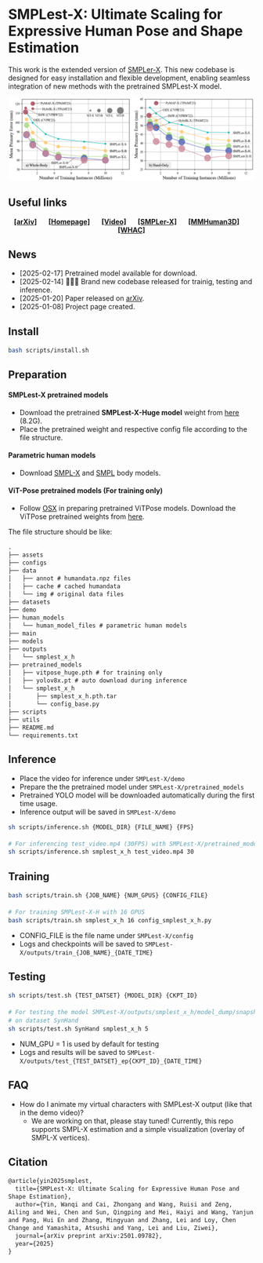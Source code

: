 # SMPLest-X: Ultimate Scaling for Expressive Human Pose and Shape Estimation

This work is the extended version of [SMPLer-X](https://arxiv.org/abs/2309.17448). This new codebase is designed for easy installation and flexible development, enabling seamless integration of new methods with the pretrained SMPLest-X model.

![Teaser](./assets/teaser.png)


## Useful links

<div align="center">
    <a href="https://arxiv.org/abs/2501.09782" class="button"><b>[arXiv]</b></a> &nbsp;&nbsp;&nbsp;&nbsp;
    <a href="https://caizhongang.github.io/projects/SMPLer-X/" class="button"><b>[Homepage]</b></a> &nbsp;&nbsp;&nbsp;&nbsp;
    <a href="https://youtu.be/DepTqbPpVzY" class="button"><b>[Video]</b></a> &nbsp;&nbsp;&nbsp;&nbsp;
    <a href="https://github.com/caizhongang/SMPLer-X" class="button"><b>[SMPLer-X]</b></a> &nbsp;&nbsp;&nbsp;&nbsp;
    <a href="https://github.com/open-mmlab/mmhuman3d" class="button"><b>[MMHuman3D]</b></a> &nbsp;&nbsp;&nbsp;&nbsp;
    <a href="https://github.com/wqyin/WHAC/tree/main" class="button"><b>[WHAC]</b></a></a>
    
</div>


## News

- [2025-02-17] Pretrained model available for download.
- [2025-02-14] 💌💌💌 Brand new codebase released for trainig, testing and inference.
- [2025-01-20] Paper released on [arXiv](https://arxiv.org/abs/2501.09782).
- [2025-01-08] Project page created.


## Install
```bash
bash scripts/install.sh
```

## Preparation

#### SMPLest-X pretrained models
- Download the pretrained **SMPLest-X-Huge model** weight from [here](https://huggingface.co/waanqii/SMPLest-X/tree/main) (8.2G).
- Place the pretrained weight and respective config file according to the file structure.

#### Parametric human models
- Download [SMPL-X](https://smpl-x.is.tue.mpg.de/) and [SMPL](https://smpl.is.tue.mpg.de/) body models.

#### ViT-Pose pretrained models (For training only)
- Follow [OSX](https://github.com/IDEA-Research/OSX) in preparing pretrained ViTPose models. Download the ViTPose pretrained weights from [here](https://github.com/ViTAE-Transformer/ViTPose).


The file structure should be like:
```
.
├── assets
├── configs
├── data
│   ├── annot # humandata.npz files
│   ├── cache # cached humandata
│   └── img # original data files
├── datasets
├── demo
├── human_models
│   └── human_model_files # parametric human models
├── main
├── models
├── outputs
│   └── smplest_x_h
├── pretrained_models
│   ├── vitpose_huge.pth # for training only
│   ├── yolov8x.pt # auto download during inference
│   └── smplest_x_h
│       ├── smplest_x_h.pth.tar
│       └── config_base.py
├── scripts
├── utils
├── README.md
└── requirements.txt
```

## Inference 

- Place the video for inference under `SMPLest-X/demo`
- Prepare the the pretrained model under `SMPLest-X/pretrained_models`
- Pretrained YOLO model will be downloaded automatically during the first time usage.
- Inference output will be saved in `SMPLest-X/demo`

```bash
sh scripts/inference.sh {MODEL_DIR} {FILE_NAME} {FPS}

# For inferencing test_video.mp4 (30FPS) with SMPLest-X/pretrained_models/smplest_x_h/smplest_x_h.pth.tar
sh scripts/inference.sh smplest_x_h test_video.mp4 30
```


## Training
```bash
bash scripts/train.sh {JOB_NAME} {NUM_GPUS} {CONFIG_FILE}

# For training SMPLest-X-H with 16 GPUS
bash scripts/train.sh smplest_x_h 16 config_smplest_x_h.py
```
- CONFIG_FILE is the file name under `SMPLest-X/config`
- Logs and checkpoints will be saved to `SMPLest-X/outputs/train_{JOB_NAME}_{DATE_TIME}`


## Testing
```bash
sh scripts/test.sh {TEST_DATSET} {MODEL_DIR} {CKPT_ID}

# For testing the model SMPLest-X/outputs/smplest_x_h/model_dump/snapshot_5.pth.tar 
# on dataset SynHand
sh scripts/test.sh SynHand smplest_x_h 5
```
- NUM_GPU = 1 is used by default for testing
- Logs and results  will be saved to `SMPLest-X/outputs/test_{TEST_DATSET}_ep{CKPT_ID}_{DATE_TIME}`


## FAQ
- How do I animate my virtual characters with SMPLest-X output (like that in the demo video)? 
  - We are working on that, please stay tuned!
    Currently, this repo supports SMPL-X estimation and a simple visualization (overlay of SMPL-X vertices).


## Citation
```text
@article{yin2025smplest,
  title={SMPLest-X: Ultimate Scaling for Expressive Human Pose and Shape Estimation},
  author={Yin, Wanqi and Cai, Zhongang and Wang, Ruisi and Zeng, Ailing and Wei, Chen and Sun, Qingping and Mei, Haiyi and Wang, Yanjun and Pang, Hui En and Zhang, Mingyuan and Zhang, Lei and Loy, Chen Change and Yamashita, Atsushi and Yang, Lei and Liu, Ziwei},
  journal={arXiv preprint arXiv:2501.09782},
  year={2025}
}
```
